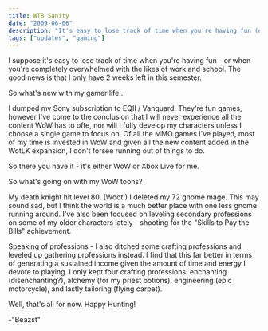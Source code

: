```yaml
---
title: WTB Sanity
date: "2009-06-06"
description: "It's easy to lose track of time when you're having fun (or completely overwhelmed)."
tags: ["updates", "gaming"]
---
```


I suppose it's easy to lose track of time when you're having fun - or when you're completely overwhelmed with the likes of work and school. The good news is that I only have 2 weeks left in this semester.

So what's new with my gamer life...

I dumped my Sony subscription to EQII / Vanguard. They're fun games, however I've come to the conclusion that I will never experience all the content WoW has to offe, nor will I fully develop my characters unless I choose a single game to focus on. Of all the MMO games I've played, most of my time is invested in WoW and given all the new content added in the WotLK expansion, I don't forsee running out of things to do.

So there you have it - it's either WoW or Xbox Live for me.

So what's going on with my WoW toons?

My death knight hit level 80. (Woot!) I deleted my 72 gnome mage. This may sound sad, but I think the world is a much better place with one less gnome running around. I've also been focused on leveling secondary professions on some of my older characters lately - shooting for the "Skills to Pay the Bills" achievement.

Speaking of professions - I also ditched some crafting professions and leveled up gathering professions instead. I find that this far better in terms of generating a sustained income given the amount of time and energy I devote to playing. I only kept four crafting professions: enchanting (disenchanting?), alchemy (for my priest potions), engineering (epic motorcycle), and lastly tailoring (flying carpet).

Well, that's all for now. Happy Hunting!

-"Beazst"


